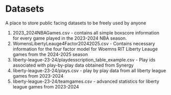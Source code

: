 # Datasets
A place to store public facing datasets to be freely used by anyone

1. 2023_2024NBAGames.csv - contains all simple boxscore information for every game played in the 2023-2024 NBA season. 
2. WomensLibertyLeauge4Factor20242025.csv - Contains necessary information for the four factor model for Woemns RIT Liberty Leauge games from the 2024-2025 season
3. liberty-league-23-24/playdesscription_table_example.csv - Play ids associated with play-by-play data obtained from Synergy
4. liberty-league-23-24/plays.csv - play by play data from all liberty league games from 2023-2024
5. liberty-league-23-24/teamgames.csv - advanced statistics for liberty league games from 2023-2024
